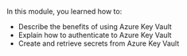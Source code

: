 In this module, you learned how to:

* Describe the benefits of using Azure Key Vault
* Explain how to authenticate to Azure Key Vault
* Create and retrieve secrets from Azure Key Vault

